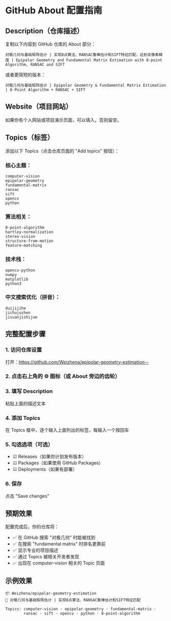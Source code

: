 # GitHub About 配置指南

## Description（仓库描述）

复制以下内容到 GitHub 仓库的 About 部分：

```
对极几何与基础矩阵估计 | 实现8点算法、RANSAC鲁棒估计和SIFT特征匹配，达到亚像素精度 | Epipolar Geometry and Fundamental Matrix Estimation with 8-point Algorithm, RANSAC and SIFT
```

或者更简短的版本：

```
对极几何与基础矩阵估计 | Epipolar Geometry & Fundamental Matrix Estimation | 8-Point Algorithm + RANSAC + SIFT
```

## Website（项目网站）

如果你有个人网站或项目演示页面，可以填入。否则留空。

## Topics（标签）

添加以下 Topics（点击仓库页面的 "Add topics" 按钮）：

### 核心主题：
```
computer-vision
epipolar-geometry
fundamental-matrix
ransac
sift
opencv
python
```

### 算法相关：
```
8-point-algorithm
hartley-normalization
stereo-vision
structure-from-motion
feature-matching
```

### 技术栈：
```
opencv-python
numpy
matplotlib
python3
```

### 中文搜索优化（拼音）：
```
duijijihe
jichujuzhen
jisuanjishijue
```

## 完整配置步骤

### 1. 访问仓库设置
打开：https://github.com/Weizhena/epipolar-geometry-estimation--

### 2. 点击右上角的 ⚙️ 图标（或 About 旁边的齿轮）

### 3. 填写 Description
粘贴上面的描述文本

### 4. 添加 Topics
在 Topics 框中，逐个输入上面列出的标签，每输入一个按回车

### 5. 勾选选项（可选）
- ☑ Releases（如果你计划发布版本）
- ☑ Packages（如果使用 GitHub Packages）
- ☑ Deployments（如果有部署）

### 6. 保存
点击 "Save changes"

## 预期效果

配置完成后，你的仓库将：
- ✅ 在 GitHub 搜索 "对极几何" 时能被找到
- ✅ 在搜索 "fundamental matrix" 时排名更靠前
- ✅ 显示专业的项目描述
- ✅ 通过 Topics 被相关开发者发现
- ✅ 出现在 computer-vision 相关的 Topic 页面

## 示例效果

```
📦 Weizhena/epipolar-geometry-estimation
🔖 对极几何与基础矩阵估计 | 实现8点算法、RANSAC鲁棒估计和SIFT特征匹配

Topics: computer-vision · epipolar-geometry · fundamental-matrix ·
        ransac · sift · opencv · python · 8-point-algorithm
```
